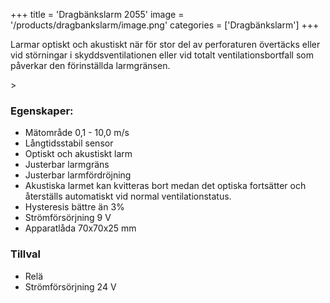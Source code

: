 +++
title = 'Dragbänkslarm 2055'
image = '/products/dragbankslarm/image.png'
categories = ['Dragbänkslarm']
+++

Larmar optiskt och akustiskt när för stor del av perforaturen övertäcks eller vid störningar i skyddsventilationen eller vid totalt ventilationsbortfall
som påverkar den förinställda larmgränsen.

<!--more-->>

### Egenskaper:
* Mätområde 0,1 - 10,0 m/s
* Långtidsstabil sensor
* Optiskt och akustiskt larm
* Justerbar larmgräns
* Justerbar larmfördröjning
* Akustiska larmet kan kvitteras bort medan det optiska fortsätter och återställs automatiskt vid normal ventilationstatus.
* Hysteresis bättre än 3%
* Strömförsörjning 9 V
* Apparatlåda 70x70x25 mm


### Tillval
* Relä
* Strömförsörjning 24 V
